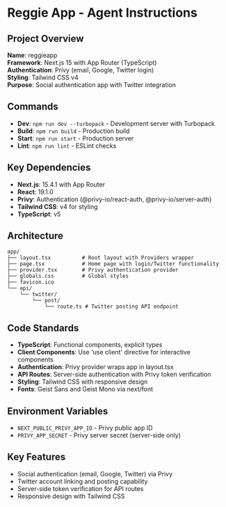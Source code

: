 # Reggie App - Agent Instructions

## Project Overview
**Name**: reggieapp  
**Framework**: Next.js 15 with App Router (TypeScript)  
**Authentication**: Privy (email, Google, Twitter login)  
**Styling**: Tailwind CSS v4  
**Purpose**: Social authentication app with Twitter integration

## Commands
- **Dev**: `npm run dev --turbopack` - Development server with Turbopack
- **Build**: `npm run build` - Production build  
- **Start**: `npm run start` - Production server
- **Lint**: `npm run lint` - ESLint checks

## Key Dependencies
- **Next.js**: 15.4.1 with App Router
- **React**: 19.1.0
- **Privy**: Authentication (@privy-io/react-auth, @privy-io/server-auth)
- **Tailwind CSS**: v4 for styling
- **TypeScript**: v5

## Architecture
```
app/
├── layout.tsx          # Root layout with Providers wrapper
├── page.tsx            # Home page with login/Twitter functionality  
├── provider.tsx        # Privy authentication provider
├── globals.css         # Global styles
├── favicon.ico
└── api/
    └── twitter/
        └── post/
            └── route.ts # Twitter posting API endpoint
```

## Code Standards
- **TypeScript**: Functional components, explicit types
- **Client Components**: Use 'use client' directive for interactive components
- **Authentication**: Privy provider wraps app in layout.tsx
- **API Routes**: Server-side authentication with Privy token verification
- **Styling**: Tailwind CSS with responsive design
- **Fonts**: Geist Sans and Geist Mono via next/font

## Environment Variables
- `NEXT_PUBLIC_PRIVY_APP_ID` - Privy public app ID
- `PRIVY_APP_SECRET` - Privy server secret (server-side only)

## Key Features
- Social authentication (email, Google, Twitter) via Privy
- Twitter account linking and posting capability
- Server-side token verification for API routes
- Responsive design with Tailwind CSS
